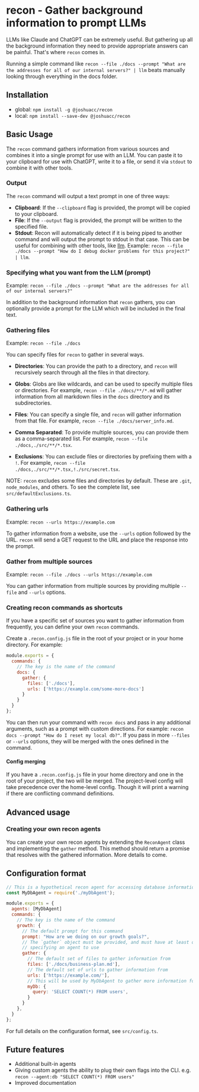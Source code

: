 # recon - Gather background information to prompt LLMs

LLMs like Claude and ChatGPT can be extremely useful. But gathering up all the background information they need to provide appropriate answers can be painful. That's where `recon` comes in.

Running a simple command like `recon --file ./docs --prompt "What are the addresses for all of our internal servers?" | llm` beats manually looking through everything in the docs folder.

## Installation

- global: `npm install -g @joshuacc/recon`
- local: `npm install --save-dev @joshuacc/recon`

## Basic Usage

The `recon` command gathers information from various sources and combines it into a single prompt for use with an LLM. You can paste it to your clipboard for use with ChatGPT, write it to a file, or send it via `stdout` to combine it with other tools.

### Output

The `recon` command will output a text prompt in one of three ways:

- **Clipboard**: If the `--clipboard` flag is provided, the prompt will be copied to your clipboard.
- **File**: If the `--output` flag is provided, the prompt will be written to the specified file.
- **Stdout**: Recon will automatically detect if it is being piped to another command and will output the prompt to stdout in that case. This can be useful for combining with other tools, like [llm](https://llm.datasette.io/en/stable/). Example: `recon --file ./docs --prompt "How do I debug docker problems for this project?" | llm`.

### Specifying what you want from the LLM (prompt)

Example: `recon --file ./docs --prompt "What are the addresses for all of our internal servers?"`

In addition to the background information that `recon` gathers, you can optionally provide a prompt for the LLM which will be included in the final text.

### Gathering files

Example: `recon --file ./docs`

You can specify files for `recon` to gather in several ways.

- **Directories**: You can provide the path to a directory, and `recon` will recursively search through all the files in that directory.

- **Globs**: Globs are like wildcards, and can be used to specify multiple files or directories. For example, `recon --file ./docs/**/*.md` will gather information from all markdown files in the `docs` directory and its subdirectories.

- **Files**: You can specify a single file, and `recon` will gather information from that file. For example, `recon --file ./docs/server_info.md`.

- **Comma Separated**: To provide multiple sources, you can provide them as a comma-separated list. For example, `recon --file ./docs,./src/**/*.tsx`.

- **Exclusions**: You can exclude files or directories by prefixing them with a `!`. For example, `recon --file ./docs,./src/**/*.tsx,!./src/secret.tsx`.

NOTE: `recon` excludes some files and directories by default. These are `.git`, `node_modules`, and others. To see the complete list, see `src/defaultExclusions.ts`.

### Gathering urls

Example: `recon --urls https://example.com`

To gather information from a website, use the `--urls` option followed by the URL. `recon` will send a GET request to the URL and place the response into the prompt.

### Gather from multiple sources

Example: `recon --file ./docs --urls https://example.com`

You can gather information from multiple sources by providing multiple `--file` and `--urls` options.

### Creating recon commands as shortcuts

If you have a specific set of sources you want to gather information from frequently, you can define your own `recon` commands.

Create a `.recon.config.js` file in the root of your project or in your home directory. For example:

```js
module.exports = {
  commands: {
    // The key is the name of the command
    docs: {
      gather: {
        files: ['./docs'],
        urls: ['https://example.com/some-more-docs']
      }
    }
  }
};
```

You can then run your command with `recon docs` and pass in any additional arguments, such as a prompt with custom directions. For example: `recon docs --prompt "How do I reset my local db?"`. If you pass in more `--files` or `--urls` options, they will be merged with the ones defined in the command.

#### Config merging

If you have a `.recon.config.js` file in your home directory and one in the root of your project, the two will be merged. The project-level config will take precedence over the home-level config. Though it will print a warning if there are conflicting command definitions.

## Advanced usage

### Creating your own recon agents

You can create your own recon agents by extending the `ReconAgent` class and implementing the `gather` method. This method should return a promise that resolves with the gathered information.
More details to come.

## Configuration format

```js
// This is a hypothetical recon agent for accessing database information
const MyDbAgent = require('./myDbAgent');

module.exports = {
  agents: [MyDbAgent]
  commands: {
    // The key is the name of the command
    growth: {
      // The default prompt for this command
      prompt: "How are we doing on our growth goals?",
      // The `gather` object must be provided, and must have at least one key
      // specifying an agent to use
      gather: {
        // The default set of files to gather information from
        files: ['./docs/business-plan.md'],
        // The default set of urls to gather information from
        urls: ['https://example.com/'],
        // This will be used by MyDbAgent to gather more information for the prompt
        myDb: {
          query: 'SELECT COUNT(*) FROM users',
        }
      }
    },
  }
};
```

For full details on the configuration format, see `src/config.ts`.

## Future features

- Additional built-in agents
- Giving custom agents the ability to plug their own flags into the CLI. e.g. `recon --agent:db "SELECT COUNT(*) FROM users"`
- Improved documentation